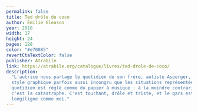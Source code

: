 ```yaml
---
permalink: false
title: Ted drôle de coco
author: Émilie Gleason
year: 2018
width: 17
height: 24
pages: 128
color: "#e70085"
revertCtaTextColor: false
publisher: Atrabile
link: https://atrabile.org/catalogue/livres/ted-drole-de-coco/
description:
  "L'autrice nous partage le quotidien de son frère, autiste Asperger, dans un
  style graphique parfois aussi incongru que les situations représentées. Ce
  quotidien est réglé comme du papier à musique : à la moindre contrariété,
  c'est la catastrophe. C'est touchant, drôle et triste, et le gars est
  longiligne comme moi."
---
```

